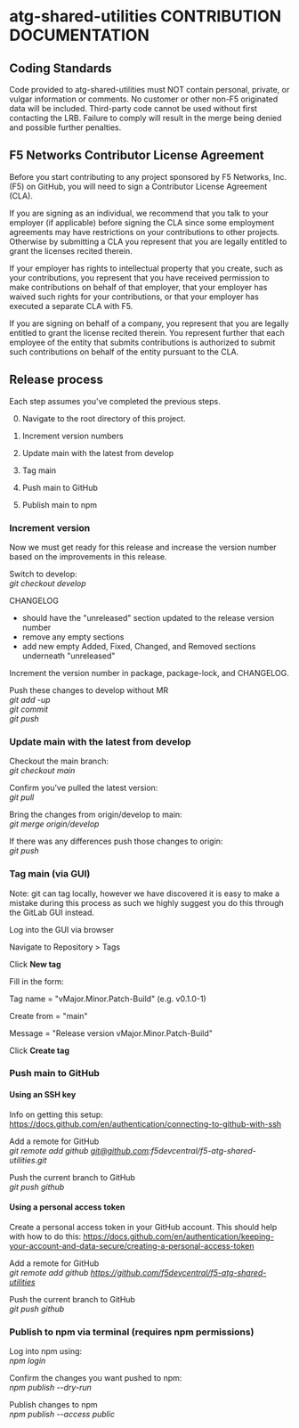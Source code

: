 # atg-shared-utilities CONTRIBUTION DOCUMENTATION

## Coding Standards

Code provided to atg-shared-utilities must NOT contain personal, private, or vulgar information or comments. No customer or other non-F5 originated data will be included. Third-party code cannot be used without first contacting the LRB. Failure to comply will result in the merge being denied and possible further penalties.

## F5 Networks Contributor License Agreement

Before you start contributing to any project sponsored by F5 Networks, Inc. (F5) on GitHub, you will need to sign a Contributor License Agreement (CLA).

If you are signing as an individual, we recommend that you talk to your employer (if applicable) before signing the CLA since some employment agreements may have restrictions on your contributions to other projects.
Otherwise by submitting a CLA you represent that you are legally entitled to grant the licenses recited therein.

If your employer has rights to intellectual property that you create, such as your contributions, you represent that you have received permission to make contributions on behalf of that employer, that your employer has waived such rights for your contributions, or that your employer has executed a separate CLA with F5.

If you are signing on behalf of a company, you represent that you are legally entitled to grant the license recited therein.
You represent further that each employee of the entity that submits contributions is authorized to submit such contributions on behalf of the entity pursuant to the CLA.

## Release process

Each step assumes you've completed the previous steps.

0. Navigate to the root directory of this project.

1. Increment version numbers

2. Update main with the latest from develop

3. Tag main

4. Push main to GitHub

5. Publish main to npm

### Increment version

Now we must get ready for this release and increase the version number based on the improvements in this release.

Switch to develop:\
*git checkout develop*

CHANGELOG
- should have the "unreleased" section updated to the release version number
- remove any empty sections
- add new empty Added, Fixed, Changed, and Removed sections underneath "unreleased"

Increment the version number in package, package-lock, and CHANGELOG.

Push these changes to develop without MR\
*git add -up*\
*git commit*\
*git push*

### Update main with the latest from develop

Checkout the main branch:\
*git checkout main*

Confirm you've pulled the latest version:\
*git pull*

Bring the changes from origin/develop to main:\
*git merge origin/develop*

If there was any differences push those changes to origin:\
*git push*

### Tag main (via GUI)

Note: git can tag locally, however we have discovered it is easy to make a mistake during this process as such we highly suggest you do this through the GitLab GUI instead.

Log into the GUI via browser

Navigate to Repository > Tags

Click **New tag**

Fill in the form:

Tag name = "vMajor.Minor.Patch-Build" (e.g. v0.1.0-1)

Create from = "main"

Message = "Release version vMajor.Minor.Patch-Build"

Click **Create tag**

### Push main to GitHub

#### Using an SSH key

Info on getting this setup: https://docs.github.com/en/authentication/connecting-to-github-with-ssh

Add a remote for GitHub\
*git remote add github git@github.com:f5devcentral/f5-atg-shared-utilities.git*

Push the current branch to GitHub\
*git push github*

#### Using a personal access token

Create a personal access token in your GitHub account. This should help with how to do this: https://docs.github.com/en/authentication/keeping-your-account-and-data-secure/creating-a-personal-access-token

Add a remote for GitHub\
*git remote add github https://github.com/f5devcentral/f5-atg-shared-utilities*

Push the current branch to GitHub\
*git push github*

### Publish to npm via terminal (requires npm permissions)

Log into npm using:\
*npm login*

Confirm the changes you want pushed to npm:\
*npm publish --dry-run*

Publish changes to npm\
*npm publish --access public*
